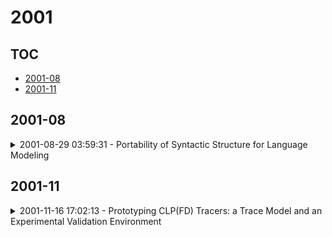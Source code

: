 # 2001

## TOC

- [2001-08](#2001-08)
- [2001-11](#2001-11)

## 2001-08

<details>

<summary>2001-08-29 03:59:31 - Portability of Syntactic Structure for Language Modeling</summary>

- *Ciprian Chelba*

- `0108022v1` - [abs](http://arxiv.org/abs/0108022v1) - [pdf](http://arxiv.org/pdf/cs/0108022v1)

> The paper presents a study on the portability of statistical syntactic knowledge in the framework of the structured language model (SLM). We investigate the impact of porting SLM statistics from the Wall Street Journal (WSJ) to the Air Travel Information System (ATIS) domain. We compare this approach to applying the Microsoft rule-based parser (NLPwin) for the ATIS data and to using a small amount of data manually parsed at UPenn for gathering the intial SLM statistics. Surprisingly, despite the fact that it performs modestly in perplexity (PPL), the model initialized on WSJ parses outperforms the other initialization methods based on in-domain annotated data, achieving a significant 0.4% absolute and 7% relative reduction in word error rate (WER) over a baseline system whose word error rate is 5.8%; the improvement measured relative to the minimum WER achievable on the N-best lists we worked with is 12%.

</details>


## 2001-11

<details>

<summary>2001-11-16 17:02:13 - Prototyping CLP(FD) Tracers: a Trace Model and an Experimental Validation Environment</summary>

- *Ludovic Langevine, Pierre Deransart, Mireille Ducasse, Erwan Jahier*

- `0111043v1` - [abs](http://arxiv.org/abs/0111043v1) - [pdf](http://arxiv.org/pdf/cs/0111043v1)

> Developing and maintaining CLP programs requires visualization and explanation tools. However, existing tools are built in an ad hoc way. Therefore porting tools from one platform to another is very difficult. We have shown in previous work that, from a fine-grained execution trace, a number of interesting views about logic program executions could be generated by trace analysis.   In this article, we propose a trace model for constraint solving by narrowing. This trace model is the first one proposed for CLP(FD) and does not pretend to be the ultimate one. We also propose an instrumented meta-interpreter in order to experiment with the model. Furthermore, we show that the proposed trace model contains the necessary information to build known and useful execution views. This work sets the basis for generic execution analysis of CLP(FD) programs.

</details>

